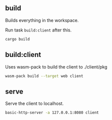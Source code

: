 ## build

Builds everything in the workspace.

Run task `build:client` after this.

```bash
cargo build
```

## build:client

Uses wasm-pack to build the client to ./client/pkg

```bash
wasm-pack build --target web client
```

## serve

Serve the client to localhost.

```bash
basic-http-server -a 127.0.0.1:8080 client
```
